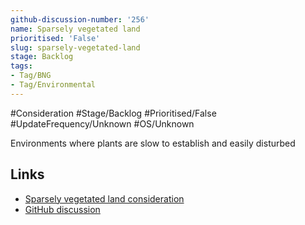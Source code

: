 ```yaml
---
github-discussion-number: '256'
name: Sparsely vegetated land
prioritised: 'False'
slug: sparsely-vegetated-land
stage: Backlog
tags:
- Tag/BNG
- Tag/Environmental
---
```


#Consideration #Stage/Backlog #Prioritised/False #UpdateFrequency/Unknown #OS/Unknown

Environments where plants are slow to establish and easily disturbed

## Links

* [Sparsely vegetated land consideration](https://design.planning.data.gov.uk/planning-consideration/sparsely-vegetated-land)
* [GitHub discussion](https://github.com/digital-land/data-standards-backlog/discussions/256)